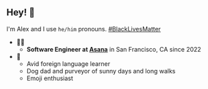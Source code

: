 ## Hey! 👋

I'm Alex and I use `he/him` pronouns. [#BlackLivesMatter](https://secure.actblue.com/donate/ms_blm_homepage_2019)

- 🧑‍💻
  - **Software Engineer at [Asana](https://asana.com/)** in San Francisco, CA since 2022
- 🍃
  - Avid foreign language learner
  - Dog dad and purveyor of sunny days and long walks
  - Emoji enthusiast
